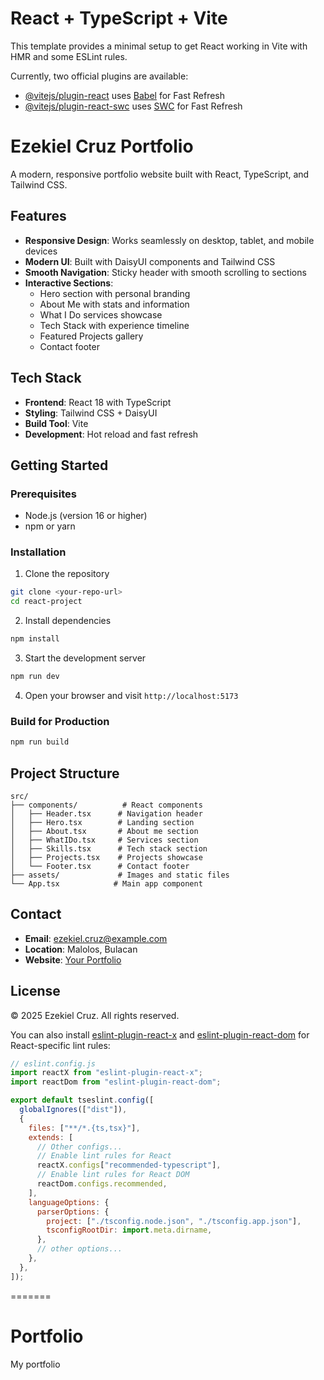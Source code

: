 # React + TypeScript + Vite

This template provides a minimal setup to get React working in Vite with HMR and some ESLint rules.

Currently, two official plugins are available:

- [@vitejs/plugin-react](https://github.com/vitejs/vite-plugin-react/blob/main/packages/plugin-react) uses [Babel](https://babeljs.io/) for Fast Refresh
- [@vitejs/plugin-react-swc](https://github.com/vitejs/vite-plugin-react/blob/main/packages/plugin-react-swc) uses [SWC](https://swc.rs/) for Fast Refresh

# Ezekiel Cruz Portfolio

A modern, responsive portfolio website built with React, TypeScript, and Tailwind CSS.

## Features

- **Responsive Design**: Works seamlessly on desktop, tablet, and mobile devices
- **Modern UI**: Built with DaisyUI components and Tailwind CSS
- **Smooth Navigation**: Sticky header with smooth scrolling to sections
- **Interactive Sections**:
  - Hero section with personal branding
  - About Me with stats and information
  - What I Do services showcase
  - Tech Stack with experience timeline
  - Featured Projects gallery
  - Contact footer

## Tech Stack

- **Frontend**: React 18 with TypeScript
- **Styling**: Tailwind CSS + DaisyUI
- **Build Tool**: Vite
- **Development**: Hot reload and fast refresh

## Getting Started

### Prerequisites

- Node.js (version 16 or higher)
- npm or yarn

### Installation

1. Clone the repository

```bash
git clone <your-repo-url>
cd react-project
```

2. Install dependencies

```bash
npm install
```

3. Start the development server

```bash
npm run dev
```

4. Open your browser and visit `http://localhost:5173`

### Build for Production

```bash
npm run build
```

## Project Structure

```
src/
├── components/          # React components
│   ├── Header.tsx      # Navigation header
│   ├── Hero.tsx        # Landing section
│   ├── About.tsx       # About me section
│   ├── WhatIDo.tsx     # Services section
│   ├── Skills.tsx      # Tech stack section
│   ├── Projects.tsx    # Projects showcase
│   └── Footer.tsx      # Contact footer
├── assets/             # Images and static files
└── App.tsx            # Main app component
```

## Contact

- **Email**: ezekiel.cruz@example.com
- **Location**: Malolos, Bulacan
- **Website**: [Your Portfolio](https://your-domain.com)

## License

© 2025 Ezekiel Cruz. All rights reserved.

You can also install [eslint-plugin-react-x](https://github.com/Rel1cx/eslint-react/tree/main/packages/plugins/eslint-plugin-react-x) and [eslint-plugin-react-dom](https://github.com/Rel1cx/eslint-react/tree/main/packages/plugins/eslint-plugin-react-dom) for React-specific lint rules:

```js
// eslint.config.js
import reactX from "eslint-plugin-react-x";
import reactDom from "eslint-plugin-react-dom";

export default tseslint.config([
  globalIgnores(["dist"]),
  {
    files: ["**/*.{ts,tsx}"],
    extends: [
      // Other configs...
      // Enable lint rules for React
      reactX.configs["recommended-typescript"],
      // Enable lint rules for React DOM
      reactDom.configs.recommended,
    ],
    languageOptions: {
      parserOptions: {
        project: ["./tsconfig.node.json", "./tsconfig.app.json"],
        tsconfigRootDir: import.meta.dirname,
      },
      // other options...
    },
  },
]);
```

=======

# Portfolio

My portfolio
